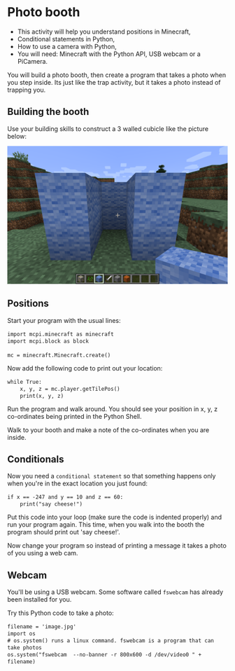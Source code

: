 # Photo booth

* This activity will help you understand positions in Minecraft,
* Conditional statements in Python,
* How to use a camera with Python,
* You will need: Minecraft with the Python API, USB webcam or a PiCamera.

You will build a photo booth, then create a program that takes a photo when you
step inside. Its just like the trap activity, but it takes a photo instead of
trapping you.

## Building the booth

Use your building skills to construct a 3 walled cubicle like the picture below:

![booth](booth.png)

## Positions

Start your program with the usual lines:

~~~ { .python }
import mcpi.minecraft as minecraft
import mcpi.block as block

mc = minecraft.Minecraft.create()
~~~

Now add the following code to print out your location:

~~~ { .python }
while True:
	x, y, z = mc.player.getTilePos()
    print(x, y, z)
~~~

Run the program and walk around. You should see your position in x, y, z
co-ordinates being printed in the Python Shell.

Walk to your booth and make a note of the co-ordinates when you are inside.

## Conditionals

Now you need a `conditional statement` so that something happens only when
you're in the exact location you just found:

~~~ { .python }
if x == -247 and y == 10 and z == 60:
    print("say cheese!")
~~~

Put this code into your loop (make sure the code is indented properly) and run
your program again. This time, when you walk into the booth the program should
print out 'say cheese!'.

Now change your program so instead of printing a message it takes a photo of you using a web cam.

## Webcam

You'll be using a USB webcam. Some software called `fswebcam` has already been
installed for you.

Try this Python code to take a photo:

~~~ { .python }
filename = 'image.jpg'
import os
# os.system() runs a linux command. fswebcam is a program that can take photos
os.system("fswebcam  --no-banner -r 800x600 -d /dev/video0 " + filename)
~~~
